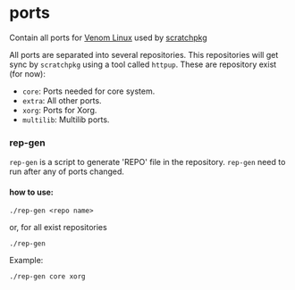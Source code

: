 # ports
Contain all ports for [Venom Linux](https://venomlinux.org/) used by [scratchpkg](https://github.com/venomlinux/scratchpkg)

All ports are separated into several repositories. This repositories will get sync by `scratchpkg` using a tool called `httpup`.
These are repository exist (for now):

* `core`:  Ports needed for core system.
* `extra`:  All other ports.
* `xorg`:  Ports for Xorg.
* `multilib`: Multilib ports.

### rep-gen

`rep-gen` is a script to generate 'REPO' file in the repository. `rep-gen` need to run after any of ports changed.

#### how to use:

    ./rep-gen <repo name>
    
or, for all exist repositories

    ./rep-gen
    
Example:

    ./rep-gen core xorg
